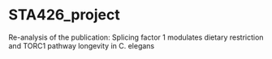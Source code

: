 # STA426_project
Re-analysis of the publication: Splicing factor 1 modulates dietary restriction and TORC1 pathway longevity in C. elegans

